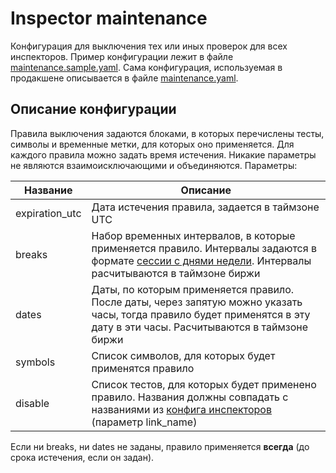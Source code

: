 # Inspector maintenance

Конфигурация для выключения тех или иных проверок для всех инспекторов. Пример конфигурации лежит в файле [maintenance.sample.yaml](https://xgit.tradingview.com/tv/inspector-maintenance/blob/master/maintenance.sample.yaml). Сама конфигурация, используемая в продакшене описывается в файле [maintenance.yaml](https://xgit.tradingview.com/tv/inspector-maintenance/blob/master/maintenance.yaml).

## Описание конфигурации

Правила выключения задаются блоками, в которых перечислены тесты, символы и временные метки, для которых оно применяется. Для каждого правила можно задать время истечения. Никакие параметры не являются взаимоисключающими и объединяются.
Параметры:

|Название|Описание|
|----|----|
|expiration_utc|Дата истечения правила, задается в таймзоне UTC|
|breaks|Набор временных интервалов, в которые применяется правило. Интервалы задаются в формате [сессии с днями недели](https://xwiki.tradingview.com/display/tss/Session+Specification#SessionSpecification-%D0%A1%D0%B5%D1%81%D1%81%D0%B8%D1%8F%D1%81%D1%83%D0%BA%D0%B0%D0%B7%D0%B0%D0%BD%D0%B8%D0%B5%D0%BC%D0%B4%D0%BD%D0%B5%D0%B9%D0%BD%D0%B5%D0%B4%D0%B5%D0%BB%D0%B8%281%D0%B2%D0%BE%D1%81%D0%BA%D1%80%D0%B5%D1%81%D0%B5%D0%BD%D1%8C%D0%B5%2C2%D0%BF%D0%BE%D0%BD%D0%B5%D0%B4%D0%B5%D0%BB%D1%8C%D0%BD%D0%B8%D0%BA%2C...7%D1%81%D1%83%D0%B1%D0%B1%D0%BE%D1%82%D0%B0%29). Интервалы расчитываются в таймзоне биржи|
|dates|Даты, по которым применяется правило. После даты, через запятую можно указать часы, тогда правило будет применятся в эту дату в эти часы. Расчитываются в таймзоне биржи|
|symbols|Список символов, для которых будет применятся правило|
|disable|Список тестов, для которых будет применено правило. Названия должны совпадать с названиями из [конфига инспекторов](https://xgit.tradingview.com/tv/inspector/blob/master/config.json) (параметр link_name)|

Если ни breaks, ни dates не заданы, правило применяется **всегда** (до срока истечения, если он задан).